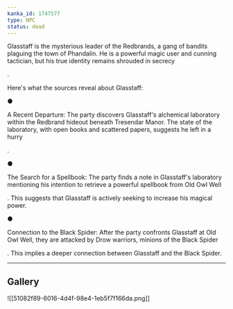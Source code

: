 ```yaml
---
kanka_id: 1747577
type: NPC
status: dead
---
```


Glasstaff is the mysterious leader of the Redbrands, a gang of bandits plaguing the town of Phandalin. He is a powerful magic user and cunning tactician, but his true identity remains shrouded in secrecy

.

Here's what the sources reveal about Glasstaff:

●

A Recent Departure: The party discovers Glasstaff's alchemical laboratory within the Redbrand hideout beneath Tresendar Manor. The state of the laboratory, with open books and scattered papers, suggests he left in a hurry

.

●

The Search for a Spellbook: The party finds a note in Glasstaff's laboratory mentioning his intention to retrieve a powerful spellbook from Old Owl Well

. This suggests that Glasstaff is actively seeking to increase his magical power.

●

Connection to the Black Spider: After the party confronts Glasstaff at Old Owl Well, they are attacked by Drow warriors, minions of the Black Spider

. This implies a deeper connection between Glasstaff and the Black Spider.

---
## Gallery
![[51082f89-6016-4d4f-98e4-1eb5f7f166da.png]]